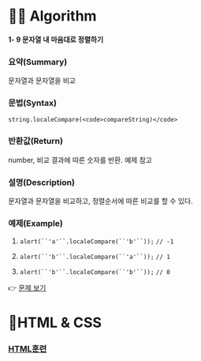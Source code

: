 <h1 id="👩‍💻-algorithm">👩‍💻 Algorithm</h1>
<h4 id="문자열-내-마음대로-정렬하기">1- 9 문자열 내 마음대로 정렬하기</h4>
<h3 id="요약summary">요약(Summary)</h3>
<p>문자열과 문자열을 비교</p>
<h3 id="문법syntax">문법(Syntax)</h3>
<pre><code>string.localeCompare(&lt;code&gt;compareString)&lt;/code&gt;
</code></pre>
<h3 id="반환값return">반환값(Return)</h3>
<p>number, 비교 결과에 따른 숫자를 반환. 예제 참고</p>
<h3 id="설명description">설명(Description)</h3>
<p>문자열과 문자열을 비교하고, 정렬순서에 따른 비교를 할 수 있다.</p>
<h3 id="예제example">예제(Example)</h3>
<ol>
<li>
<p><code>alert(``'a'``.localeCompare(``'b'``));</code> <code>// -1</code></p>
</li>
<li>
<p><code>alert(``'b'``.localeCompare(``'a'``));</code> <code>// 1</code></p>
</li>
<li>
<p><code>alert(``'b'``.localeCompare(``'b'``));</code> <code>// 0</code></p>
</li>
</ol>
<p>👉 <a href="https://github.com/gay0ung/Algorithm/blob/master/PROGRAMMERS/LEVEL_01/09_%EB%AC%B8%EC%9E%90%EC%97%B4%20%EB%82%B4%20%EB%A7%88%EC%9D%8C%EB%8C%80%EB%A1%9C%20%EC%A0%95%EB%A0%AC%ED%95%98%EA%B8%B0.md">문제 보기</a></p>
<h1 id="👾html--css">👾HTML &amp; CSS</h1>
<h3 id="html훈련"><a href="https://github.com/gay0ung/TIL_note/blob/master/HTML&amp;CSS_%EA%B9%80%EB%B2%84%EA%B7%B8/THEORY/04_%ED%8A%B8%EC%9C%84%ED%84%B0%20%EB%A7%88%ED%81%AC%EC%97%85.md">HTML훈련</a></h3>

